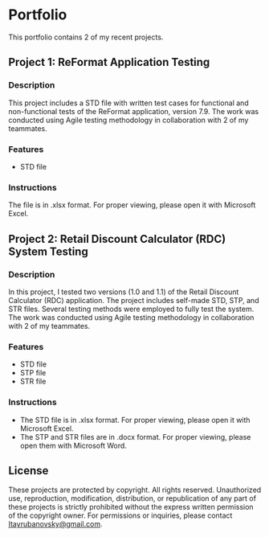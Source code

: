 # Portfolio

This portfolio contains 2 of my recent projects.

## Project 1: ReFormat Application Testing

### Description
This project includes a STD file with written test cases for functional and non-functional tests of the ReFormat application, version 7.9. The work was conducted using Agile testing methodology in collaboration with 2 of my teammates.

### Features
- STD file

### Instructions
The file is in .xlsx format. For proper viewing, please open it with Microsoft Excel.

## Project 2: Retail Discount Calculator (RDC) System Testing

### Description
In this project, I tested two versions (1.0 and 1.1) of the Retail Discount Calculator (RDC) application. The project includes self-made STD, STP, and STR files. Several testing methods were employed to fully test the system. The work was conducted using Agile testing methodology in collaboration with 2 of my teammates.

### Features
- STD file
- STP file
- STR file

### Instructions
- The STD file is in .xlsx format. For proper viewing, please open it with Microsoft Excel.
- The STP and STR files are in .docx format. For proper viewing, please open them with Microsoft Word.

## License
These projects are protected by copyright. All rights reserved. Unauthorized use, reproduction, modification, distribution, or republication of any part of these projects is strictly prohibited without the express written permission of the copyright owner. For permissions or inquiries, please contact [Itayrubanovsky@gmail.com](mailto:Itayrubanovsky@gmail.com).
